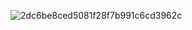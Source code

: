 ![2dc6be8ced5081f28f7b991c6cd3962c](https://github.com/user-attachments/assets/b3b7adbd-0dbb-4535-a6f9-8a5b87cbceeb)
